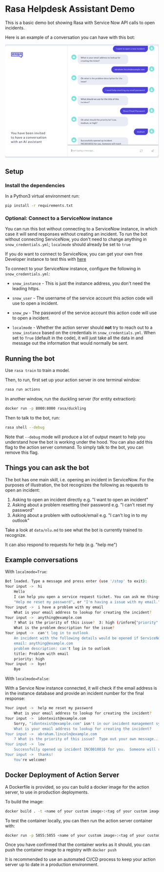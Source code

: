 # Rasa Helpdesk Assistant Demo

This is a basic demo bot showing Rasa with Service Now API calls to open incidents.

Here is an example of a conversation you can have with this bot:

![Screenshot](./screenshots/demo_ss.png?raw=true)

## Setup

### Install the dependencies

In a Python3 virtual environment run:

```bash
pip install -r requirements.txt
```

### Optional: Connect to a ServiceNow instance

You can run this bot without connecting to a ServiceNow instance, in which case it will
send responses without creating an incident. To run the bot  without connecting ServiceNow,
you don't need to change anything in `snow_credentials.yml`; `localmode` should already be set
to `true`

If you do want to connect to ServiceNow, you can get your own free Developer instance 
to test this with [here](https://developer.servicenow.com/app.do#!/home)

To connect to your ServiceNow instance, configure the following in `snow_credentials.yml`:

- `snow_instance` - This is just the instance address, you don't need the leading https.

- `snow_user` - The username of the service account this action code will use to open a incident.

- `snow_pw` - The password of the service account this action code will use to open a incident.

- `localmode` -  Whether the action server should **not** try to reach out to a `snow_instance` based on the credentials in `snow_credentials.yml`. When set to `True` (default in the code), it will just take all the data in and message out the information that would normally be sent.

## Running the bot

Use `rasa train` to train a model.

Then, to run, first set up your action server in one terminal window:

```bash
rasa run actions
```

In another window, run the duckling server (for entity extraction):

```bash
docker run -p 8000:8000 rasa/duckling
```

Then to talk to the bot, run:

```bash
rasa shell --debug
```

Note that `--debug` mode will produce a lot of output meant to help you understand how the bot is working
under the hood. You can also add this flag to the action server command. To simply talk to the bot, you can remove this flag.

## Things you can ask the bot

The bot has one main skill, i.e. opening an incident in ServiceNow.
For the purposes of illustration, the bot recognizes the following as requests to open an incident:

1. Asking to open an incident directly e.g. "I want to open an incident"
2. Asking about a problem resetting their password e.g. "I can't reset my password"
3. Asking about a problem with outlook/email e.g. "I can't log in to my outlook"

Take a look at `data/nlu.md` to see what the bot is currently trained to recognize.

It can also respond to requests for help (e.g. "help me")

## Example conversations

With `localmode=True`:

```sh
Bot loaded. Type a message and press enter (use '/stop' to exit):
Your input ->  hi
    Hello
    I can help you open a service request ticket. You can ask me things like "Open an incident",
    "Help me reset my password", or "I'm having a issue with my email."
Your input ->  i have a problem with my email
    What is your email address to lookup for creating the incident?
Your input ->  anything@example.com
    ? What is the priority of this issue?  3: high (/inform{"priority":"high"})      # This is a button
    What is the problem description for the issue?
Your input ->  can't log in to outlook
    An incident with the following details would be opened if ServiceNow was connected:
    email: anything@example.com
    problem description: can't log in to outlook
    title: Problem with email
    priority: high
Your input ->  bye!
    Bye
```

With `localmode=False`:

With a Service Now instance connected, it will check if the email address is in the instance database and provide an incident number for the final response:

```sh
Your input ->  help me reset my password
    What is your email address to lookup for creating the incident?
Your input ->  idontexist@example.com
    Sorry, "idontexist@example.com" isn't in our incident management system. Please try again.
    What is your email address to lookup for creating the incident?
Your input ->  abraham.lincoln@example.com
    ? What is the priority of this issue?  Type out your own message...
Your input ->  low
    Successfully opened up incident INC0010016 for you.  Someone will reach out soon.
Your input ->  thanks!
    You're welcome!
```

## Docker Deployment of Action Server

A Dockerfile is provided, so you can build a docker image for the action server, to use in production deployments.

To build the image:

```bash
docker build . -t <name of your custom image>:<tag of your custom image>
```

To test the container locally, you can then run the action server container with:

```bash
docker run -p 5055:5055 <name of your custom image>:<tag of your custom image>
```

Once you have confirmed that the container works as it should, you can push the container image to a registry with `docker push`

It is recommended to use an automated CI/CD process to keep your action server up to date in a production environment.

